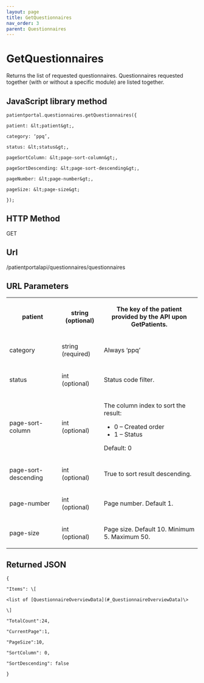 ```yaml
---
layout: page
title: GetQuestionnaires
nav_order: 3
parent: Questionnaires
---
```


# GetQuestionnaires

Returns the list of requested questionnaires. Questionnaires requested together (with or without a specific module) are listed together.

## JavaScript library method

```
patientportal.questionnaires.getQuestionnaires({

patient: &lt;patient&gt;,

category: ‘ppq’,

status: &lt;status&gt;,

pageSortColumn: &lt;page-sort-column&gt;,

pageSortDescending: &lt;page-sort-descending&gt;,

pageNumber: &lt;page-number&gt;,

pageSize: &lt;page-size&gt;

});
```

## HTTP Method

GET

## ****Url****

/patientportalapi/questionnaires/questionnaires

## URL Parameters

<table><tbody><tr><th><p>patient</p></th><th><p>string (optional)</p></th><th><p>The key of the patient provided by the API upon GetPatients.</p></th></tr><tr><td><p>category</p></td><td><p>string (required)</p></td><td><p>Always ‘ppq’</p></td></tr><tr><td><p>status</p></td><td><p>int (optional)</p></td><td><p>Status code filter.</p></td></tr><tr><td><p>page-sort-column</p></td><td><p>int (optional)</p></td><td><p>The column index to sort the result:</p><ul><li>0 – Created order</li><li>1 – Status</li></ul><p>Default: 0</p></td></tr><tr><td><p>page-sort-descending</p></td><td><p>int (optional)</p></td><td><p>True to sort result descending.</p></td></tr><tr><td><p>page-number</p></td><td><p>int (optional)</p></td><td><p>Page number. Default 1.</p></td></tr><tr><td><p>page-size</p></td><td><p>int (optional)</p></td><td><p>Page size. Default 10. Minimum 5. Maximum 50.</p></td></tr></tbody></table>

## Returned JSON

```
{

"Items": \[

<list of [QuestionnaireOverviewData](#_QuestionnaireOverviewData)\>

\]

"TotalCount":24,

"CurrentPage":1,

"PageSize":10,

"SortColumn": 0,

"SortDescending": false

}
```
